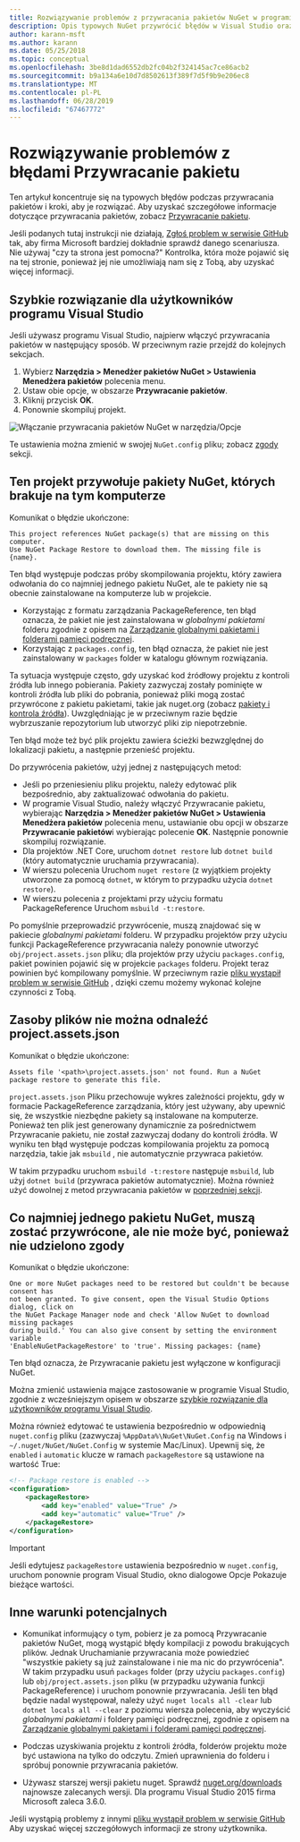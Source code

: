 ```yaml
---
title: Rozwiązywanie problemów z przywracania pakietów NuGet w programie Visual Studio
description: Opis typowych NuGet przywrócić błędów w Visual Studio oraz ze sposobem rozwiązać ten problem.
author: karann-msft
ms.author: karann
ms.date: 05/25/2018
ms.topic: conceptual
ms.openlocfilehash: 3be8d1dad6552db2fc04b2f324145ac7ce86acb2
ms.sourcegitcommit: b9a134a6e10d7d8502613f389f7d5f9b9e206ec8
ms.translationtype: MT
ms.contentlocale: pl-PL
ms.lasthandoff: 06/28/2019
ms.locfileid: "67467772"
---
```

# <a name="troubleshooting-package-restore-errors"></a>Rozwiązywanie problemów z błędami Przywracanie pakietu

Ten artykuł koncentruje się na typowych błędów podczas przywracania pakietów i kroki, aby je rozwiązać. Aby uzyskać szczegółowe informacje dotyczące przywracania pakietów, zobacz [Przywracanie pakietu](../consume-packages/package-restore.md#enable-and-disable-package-restore).

Jeśli podanych tutaj instrukcji nie działają, [Zgłoś problem w serwisie GitHub](https://github.com/NuGet/docs.microsoft.com-nuget/issues) tak, aby firma Microsoft bardziej dokładnie sprawdź danego scenariusza. Nie używaj "czy ta strona jest pomocna?" Kontrolka, która może pojawić się na tej stronie, ponieważ jej nie umożliwiają nam się z Tobą, aby uzyskać więcej informacji.

## <a name="quick-solution-for-visual-studio-users"></a>Szybkie rozwiązanie dla użytkowników programu Visual Studio

Jeśli używasz programu Visual Studio, najpierw włączyć przywracania pakietów w następujący sposób. W przeciwnym razie przejdź do kolejnych sekcjach.

1. Wybierz **Narzędzia > Menedżer pakietów NuGet > Ustawienia Menedżera pakietów** polecenia menu.
1. Ustaw obie opcje, w obszarze **Przywracanie pakietów**.
1. Kliknij przycisk **OK**.
1. Ponownie skompiluj projekt.

![Włączanie przywracania pakietów NuGet w narzędzia/Opcje](../consume-packages/media/restore-01-autorestoreoptions.png)

Te ustawienia można zmienić w swojej `NuGet.config` pliku; zobacz [zgody](#consent) sekcji.

<a name="missing"></a>

## <a name="this-project-references-nuget-packages-that-are-missing-on-this-computer"></a>Ten projekt przywołuje pakiety NuGet, których brakuje na tym komputerze

Komunikat o błędzie ukończone:

```output
This project references NuGet package(s) that are missing on this computer.
Use NuGet Package Restore to download them. The missing file is {name}.
```

Ten błąd występuje podczas próby skompilowania projektu, który zawiera odwołania do co najmniej jednego pakietu NuGet, ale te pakiety nie są obecnie zainstalowane na komputerze lub w projekcie.

- Korzystając z formatu zarządzania PackageReference, ten błąd oznacza, że pakiet nie jest zainstalowana w *globalnymi pakietami* folderu zgodnie z opisem na [Zarządzanie globalnymi pakietami i folderami pamięci podręcznej](managing-the-global-packages-and-cache-folders.md).
- Korzystając z `packages.config`, ten błąd oznacza, że pakiet nie jest zainstalowany w `packages` folder w katalogu głównym rozwiązania.

Ta sytuacja występuje często, gdy uzyskać kod źródłowy projektu z kontroli źródła lub innego pobierania. Pakiety zazwyczaj zostały pominięte w kontroli źródła lub pliki do pobrania, ponieważ pliki mogą zostać przywrócone z pakietu pakietami, takie jak nuget.org (zobacz [pakiety i kontrola źródła](Packages-and-Source-Control.md)). Uwzględniając je w przeciwnym razie będzie wybrzuszanie repozytorium lub utworzyć pliki zip niepotrzebnie.

Ten błąd może też być plik projektu zawiera ścieżki bezwzględnej do lokalizacji pakietu, a następnie przenieść projektu.

Do przywrócenia pakietów, użyj jednej z następujących metod:

- Jeśli po przeniesieniu pliku projektu, należy edytować plik bezpośrednio, aby zaktualizować odwołania do pakietu.
- W programie Visual Studio, należy włączyć Przywracanie pakietu, wybierając **Narzędzia > Menedżer pakietów NuGet > Ustawienia Menedżera pakietów** polecenia menu, ustawianie obu opcji w obszarze **Przywracanie pakietów**i wybierając polecenie  **OK**. Następnie ponownie skompiluj rozwiązanie.
- Dla projektów .NET Core, uruchom `dotnet restore` lub `dotnet build` (który automatycznie uruchamia przywracania).
- W wierszu polecenia Uruchom `nuget restore` (z wyjątkiem projekty utworzone za pomocą `dotnet`, w którym to przypadku użycia `dotnet restore`).
- W wierszu polecenia z projektami przy użyciu formatu PackageReference Uruchom `msbuild -t:restore`.

Po pomyślnie przeprowadzić przywrócenie, muszą znajdować się w pakiecie *globalnymi pakietami* folderu. W przypadku projektów przy użyciu funkcji PackageReference przywracania należy ponownie utworzyć `obj/project.assets.json` pliku; dla projektów przy użyciu `packages.config`, pakiet powinien pojawić się w projekcie `packages` folderu. Projekt teraz powinien być kompilowany pomyślnie. W przeciwnym razie [pliku wystąpił problem w serwisie GitHub](https://github.com/NuGet/docs.microsoft.com-nuget/issues) , dzięki czemu możemy wykonać kolejne czynności z Tobą.

<a name="assets"></a>

## <a name="assets-file-projectassetsjson-not-found"></a>Zasoby plików nie można odnaleźć project.assets.json

Komunikat o błędzie ukończone:

```output
Assets file '<path>\project.assets.json' not found. Run a NuGet package restore to generate this file.
```

`project.assets.json` Pliku przechowuje wykres zależności projektu, gdy w formacie PackageReference zarządzania, który jest używany, aby upewnić się, że wszystkie niezbędne pakiety są instalowane na komputerze. Ponieważ ten plik jest generowany dynamicznie za pośrednictwem Przywracanie pakietu, nie został zazwyczaj dodany do kontroli źródła. W wyniku ten błąd występuje podczas kompilowania projektu za pomocą narzędzia, takie jak `msbuild` , nie automatycznie przywraca pakietów.

W takim przypadku uruchom `msbuild -t:restore` następuje `msbuild`, lub użyj `dotnet build` (przywraca pakietów automatycznie). Można również użyć dowolnej z metod przywracania pakietów w [poprzedniej sekcji](#missing).

<a name="consent"></a>

## <a name="one-or-more-nuget-packages-need-to-be-restored-but-couldnt-be-because-consent-has-not-been-granted"></a>Co najmniej jednego pakietu NuGet, muszą zostać przywrócone, ale nie może być, ponieważ nie udzielono zgody

Komunikat o błędzie ukończone:

```output
One or more NuGet packages need to be restored but couldn't be because consent has
not been granted. To give consent, open the Visual Studio Options dialog, click on
the NuGet Package Manager node and check 'Allow NuGet to download missing packages
during build.' You can also give consent by setting the environment variable
'EnableNuGetPackageRestore' to 'true'. Missing packages: {name}
```

Ten błąd oznacza, że Przywracanie pakietu jest wyłączone w konfiguracji NuGet.

Można zmienić ustawienia mające zastosowanie w programie Visual Studio, zgodnie z wcześniejszym opisem w obszarze [szybkie rozwiązanie dla użytkowników programu Visual Studio](#quick-solution-for-visual-studio-users).

Można również edytować te ustawienia bezpośrednio w odpowiednią `nuget.config` pliku (zazwyczaj `%AppData%\NuGet\NuGet.Config` na Windows i `~/.nuget/NuGet/NuGet.Config` w systemie Mac/Linux). Upewnij się, że `enabled` i `automatic` klucze w ramach `packageRestore` są ustawione na wartość True:

```xml
<!-- Package restore is enabled -->
<configuration>
    <packageRestore>
        <add key="enabled" value="True" />
        <add key="automatic" value="True" />
    </packageRestore>
</configuration>
```

> [!Important]
> Jeśli edytujesz `packageRestore` ustawienia bezpośrednio w `nuget.config`, uruchom ponownie program Visual Studio, okno dialogowe Opcje Pokazuje bieżące wartości.

## <a name="other-potential-conditions"></a>Inne warunki potencjalnych

- Komunikat informujący o tym, pobierz je za pomocą Przywracanie pakietów NuGet, mogą wystąpić błędy kompilacji z powodu brakujących plików. Jednak Uruchamianie przywracania może powiedzieć "wszystkie pakiety są już zainstalowane i nie ma nic do przywrócenia". W takim przypadku usuń `packages` folder (przy użyciu `packages.config`) lub `obj/project.assets.json` pliku (w przypadku używania funkcji PackageReference) i uruchom ponownie przywracania. Jeśli ten błąd będzie nadal występował, należy użyć `nuget locals all -clear` lub `dotnet locals all --clear` z poziomu wiersza polecenia, aby wyczyścić *globalnymi pakietami* i foldery pamięci podręcznej, zgodnie z opisem na [Zarządzanie globalnymi pakietami i folderami pamięci podręcznej](managing-the-global-packages-and-cache-folders.md).

- Podczas uzyskiwania projektu z kontroli źródła, folderów projektu może być ustawiona na tylko do odczytu. Zmień uprawnienia do folderu i spróbuj ponownie przywracania pakietów.

- Używasz starszej wersji pakietu nuget. Sprawdź [nuget.org/downloads](https://www.nuget.org/downloads) najnowsze zalecanych wersji. Dla programu Visual Studio 2015 firma Microsoft zaleca 3.6.0.

Jeśli wystąpią problemy z innymi [pliku wystąpił problem w serwisie GitHub](https://github.com/NuGet/docs.microsoft.com-nuget/issues) Aby uzyskać więcej szczegółowych informacji ze strony użytkownika.
